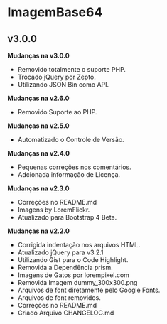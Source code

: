 # ImagemBase64 #
## v3.0.0 ##

**Mudanças na v3.0.0**

- Removido totalmente o suporte PHP.
- Trocado jQuery por Zepto.
- Utilizando JSON Bin como API.

**Mudanças na v2.6.0**

- Removido Suporte ao PHP.

**Mudanças na v2.5.0**

- Automatizado o Controle de Versão.

**Mudanças na v2.4.0**

- Pequenas correções nos comentários.
- Adcionada informação de Licença.

**Mudanças na v2.3.0**

- Correções no README.md
- Imagens by LoremFlickr.
- Atualizado para Bootstrap 4 Beta.

**Mudanças na v2.2.0**

- Corrigida indentação nos arquivos HTML.
- Atualizado jQuery para v3.2.1
- Utilizando Gist para o Code Highlight.
- Removida a Dependência prism.
- Imagens de Gatos por lorempixel.com
- Removida Imagem dummy_300x300.png
- Arquivos de font diretamente pelo Google Fonts. 
- Arquivos de font removidos.
- Correções no README.md
- Criado Arquivo CHANGELOG.md
